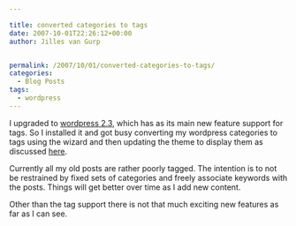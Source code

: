 ```yaml
---

title: converted categories to tags
date: 2007-10-01T22:26:12+00:00
author: Jilles van Gurp


permalink: /2007/10/01/converted-categories-to-tags/
categories:
  - Blog Posts
tags:
  - wordpress
---
```

I upgraded to [wordpress 2.3](http://codex.wordpress.org/Version_2.3), which has as its main new feature support for tags. So I installed it and got busy converting my wordpress categories to tags using the wizard and then updating the theme to display them as discussed [here](http://richgilchrest.com/how-to-add-wordpress-23-tags-to-your-current-theme/). 

Currently all my old posts are rather poorly tagged. The intention is to not be restrained by fixed sets of categories and freely associate keywords with the posts. Things will get better over time as I add new content.

Other than the tag support there is not that much exciting new features as far as I can see. 